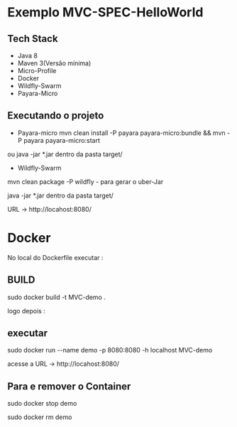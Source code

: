 # Exemplo MVC-SPEC-HelloWorld

## Tech Stack
* Java 8
* Maven 3(Versão mínima)
* Micro-Profile
* Docker
* Wildfly-Swarm
* Payara-Micro

## Executando o projeto

* Payara-micro
mvn clean install -P payara payara-micro:bundle && mvn -P payara payara-micro:start

ou java -jar *.jar dentro da pasta target/

* Wildfly-Swarm

mvn clean package -P wildfly - para gerar o uber-Jar

java -jar *.jar dentro da pasta target/

URL -> http://locahost:8080/

# Docker

No local do Dockerfile executar :

## BUILD 

sudo docker build -t MVC-demo . 

logo depois :

## executar

sudo docker run --name demo -p 8080:8080 -h localhost MVC-demo

acesse a URL -> http://locahost:8080/

## Para e remover o Container

sudo docker stop demo

sudo docker rm demo

